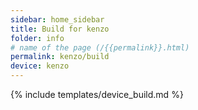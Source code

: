 ```yaml
---
sidebar: home_sidebar
title: Build for kenzo
folder: info
# name of the page (/{{permalink}}.html)
permalink: kenzo/build
device: kenzo
---
```

{% include templates/device_build.md %}
